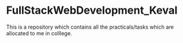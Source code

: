 # FullStackWebDevelopment_Keval
This is a repository which contains all the practicals/tasks which are allocated to me in colllege.
